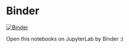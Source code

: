# Binder

[![Binder](https://mybinder.org/badge_logo.svg)](https://mybinder.org/v2/gh/michelinus/Binder/HEAD)

Open this notebooks on JupyterLab by Binder :)
